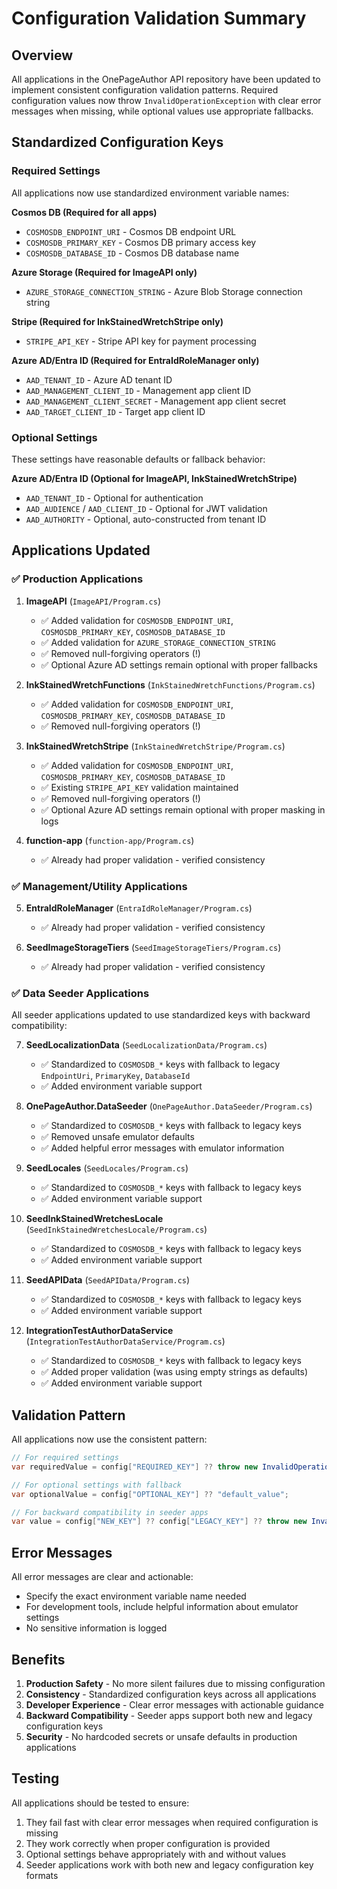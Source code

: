 # Configuration Validation Summary

## Overview
All applications in the OnePageAuthor API repository have been updated to implement consistent configuration validation patterns. Required configuration values now throw `InvalidOperationException` with clear error messages when missing, while optional values use appropriate fallbacks.

## Standardized Configuration Keys

### Required Settings
All applications now use standardized environment variable names:

**Cosmos DB (Required for all apps)**
- `COSMOSDB_ENDPOINT_URI` - Cosmos DB endpoint URL
- `COSMOSDB_PRIMARY_KEY` - Cosmos DB primary access key  
- `COSMOSDB_DATABASE_ID` - Cosmos DB database name

**Azure Storage (Required for ImageAPI only)**
- `AZURE_STORAGE_CONNECTION_STRING` - Azure Blob Storage connection string

**Stripe (Required for InkStainedWretchStripe only)**
- `STRIPE_API_KEY` - Stripe API key for payment processing

**Azure AD/Entra ID (Required for EntraIdRoleManager only)**
- `AAD_TENANT_ID` - Azure AD tenant ID
- `AAD_MANAGEMENT_CLIENT_ID` - Management app client ID
- `AAD_MANAGEMENT_CLIENT_SECRET` - Management app client secret
- `AAD_TARGET_CLIENT_ID` - Target app client ID

### Optional Settings
These settings have reasonable defaults or fallback behavior:

**Azure AD/Entra ID (Optional for ImageAPI, InkStainedWretchStripe)**
- `AAD_TENANT_ID` - Optional for authentication
- `AAD_AUDIENCE` / `AAD_CLIENT_ID` - Optional for JWT validation
- `AAD_AUTHORITY` - Optional, auto-constructed from tenant ID

## Applications Updated

### ✅ Production Applications
1. **ImageAPI** (`ImageAPI/Program.cs`)
   - ✅ Added validation for `COSMOSDB_ENDPOINT_URI`, `COSMOSDB_PRIMARY_KEY`, `COSMOSDB_DATABASE_ID`
   - ✅ Added validation for `AZURE_STORAGE_CONNECTION_STRING`
   - ✅ Removed null-forgiving operators (!)
   - ✅ Optional Azure AD settings remain optional with proper fallbacks

2. **InkStainedWretchFunctions** (`InkStainedWretchFunctions/Program.cs`)
   - ✅ Added validation for `COSMOSDB_ENDPOINT_URI`, `COSMOSDB_PRIMARY_KEY`, `COSMOSDB_DATABASE_ID`
   - ✅ Removed null-forgiving operators (!)

3. **InkStainedWretchStripe** (`InkStainedWretchStripe/Program.cs`)
   - ✅ Added validation for `COSMOSDB_ENDPOINT_URI`, `COSMOSDB_PRIMARY_KEY`, `COSMOSDB_DATABASE_ID`
   - ✅ Existing `STRIPE_API_KEY` validation maintained
   - ✅ Removed null-forgiving operators (!)
   - ✅ Optional Azure AD settings remain optional with proper masking in logs

4. **function-app** (`function-app/Program.cs`)
   - ✅ Already had proper validation - verified consistency

### ✅ Management/Utility Applications
5. **EntraIdRoleManager** (`EntraIdRoleManager/Program.cs`)
   - ✅ Already had proper validation - verified consistency

6. **SeedImageStorageTiers** (`SeedImageStorageTiers/Program.cs`)
   - ✅ Already had proper validation - verified consistency

### ✅ Data Seeder Applications
All seeder applications updated to use standardized keys with backward compatibility:

7. **SeedLocalizationData** (`SeedLocalizationData/Program.cs`)
   - ✅ Standardized to `COSMOSDB_*` keys with fallback to legacy `EndpointUri`, `PrimaryKey`, `DatabaseId`
   - ✅ Added environment variable support

8. **OnePageAuthor.DataSeeder** (`OnePageAuthor.DataSeeder/Program.cs`)
   - ✅ Standardized to `COSMOSDB_*` keys with fallback to legacy keys
   - ✅ Removed unsafe emulator defaults
   - ✅ Added helpful error messages with emulator information

9. **SeedLocales** (`SeedLocales/Program.cs`)
   - ✅ Standardized to `COSMOSDB_*` keys with fallback to legacy keys
   - ✅ Added environment variable support

10. **SeedInkStainedWretchesLocale** (`SeedInkStainedWretchesLocale/Program.cs`)
    - ✅ Standardized to `COSMOSDB_*` keys with fallback to legacy keys
    - ✅ Added environment variable support

11. **SeedAPIData** (`SeedAPIData/Program.cs`)
    - ✅ Standardized to `COSMOSDB_*` keys with fallback to legacy keys
    - ✅ Added environment variable support

12. **IntegrationTestAuthorDataService** (`IntegrationTestAuthorDataService/Program.cs`)
    - ✅ Standardized to `COSMOSDB_*` keys with fallback to legacy keys
    - ✅ Added proper validation (was using empty strings as defaults)
    - ✅ Added environment variable support

## Validation Pattern
All applications now use the consistent pattern:

```csharp
// For required settings
var requiredValue = config["REQUIRED_KEY"] ?? throw new InvalidOperationException("REQUIRED_KEY is required");

// For optional settings with fallback
var optionalValue = config["OPTIONAL_KEY"] ?? "default_value";

// For backward compatibility in seeder apps
var value = config["NEW_KEY"] ?? config["LEGACY_KEY"] ?? throw new InvalidOperationException("NEW_KEY is required");
```

## Error Messages
All error messages are clear and actionable:
- Specify the exact environment variable name needed
- For development tools, include helpful information about emulator settings
- No sensitive information is logged

## Benefits
1. **Production Safety** - No more silent failures due to missing configuration
2. **Consistency** - Standardized configuration keys across all applications
3. **Developer Experience** - Clear error messages with actionable guidance
4. **Backward Compatibility** - Seeder apps support both new and legacy configuration keys
5. **Security** - No hardcoded secrets or unsafe defaults in production applications

## Testing
All applications should be tested to ensure:
1. They fail fast with clear error messages when required configuration is missing
2. They work correctly when proper configuration is provided
3. Optional settings behave appropriately with and without values
4. Seeder applications work with both new and legacy configuration key formats